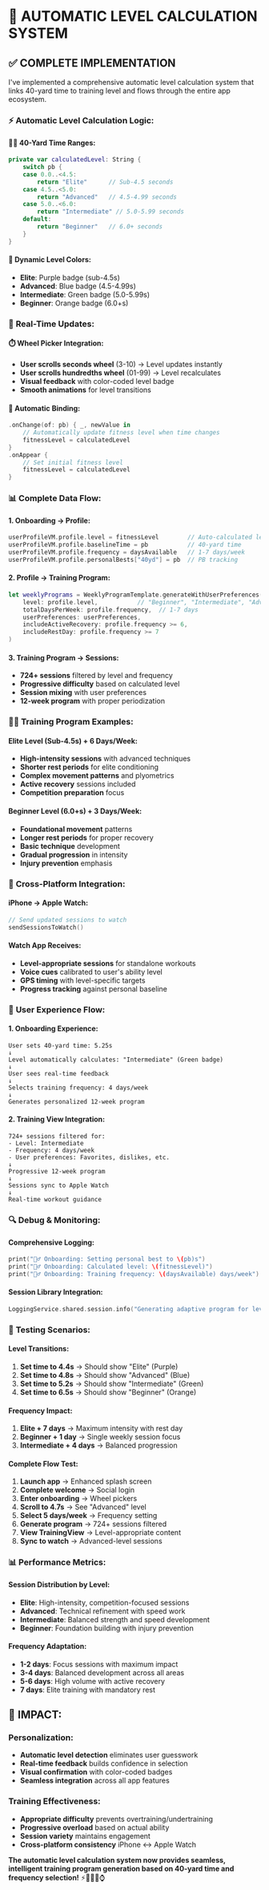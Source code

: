 # 🎯 AUTOMATIC LEVEL CALCULATION SYSTEM

## ✅ **COMPLETE IMPLEMENTATION**

I've implemented a comprehensive automatic level calculation system that links 40-yard time to training level and flows through the entire app ecosystem.

### ⚡ **Automatic Level Calculation Logic:**

#### **🏃‍♂️ 40-Yard Time Ranges:**
```swift
private var calculatedLevel: String {
    switch pb {
    case 0.0..<4.5:
        return "Elite"      // Sub-4.5 seconds
    case 4.5..<5.0:
        return "Advanced"   // 4.5-4.99 seconds  
    case 5.0..<6.0:
        return "Intermediate" // 5.0-5.99 seconds
    default:
        return "Beginner"   // 6.0+ seconds
    }
}
```

#### **🎨 Dynamic Level Colors:**
- **Elite**: Purple badge (sub-4.5s)
- **Advanced**: Blue badge (4.5-4.99s)
- **Intermediate**: Green badge (5.0-5.99s)
- **Beginner**: Orange badge (6.0+s)

### 🔄 **Real-Time Updates:**

#### **⏱️ Wheel Picker Integration:**
- **User scrolls seconds wheel** (3-10) → Level updates instantly
- **User scrolls hundredths wheel** (01-99) → Level recalculates
- **Visual feedback** with color-coded level badge
- **Smooth animations** for level transitions

#### **🔗 Automatic Binding:**
```swift
.onChange(of: pb) { _, newValue in
    // Automatically update fitness level when time changes
    fitnessLevel = calculatedLevel
}
.onAppear {
    // Set initial fitness level
    fitnessLevel = calculatedLevel
}
```

### 📊 **Complete Data Flow:**

#### **1. Onboarding → Profile:**
```swift
userProfileVM.profile.level = fitnessLevel        // Auto-calculated level
userProfileVM.profile.baselineTime = pb           // 40-yard time
userProfileVM.profile.frequency = daysAvailable   // 1-7 days/week
userProfileVM.profile.personalBests["40yd"] = pb  // PB tracking
```

#### **2. Profile → Training Program:**
```swift
let weeklyPrograms = WeeklyProgramTemplate.generateWithUserPreferences(
    level: profile.level,           // "Beginner", "Intermediate", "Advanced", "Elite"
    totalDaysPerWeek: profile.frequency,  // 1-7 days
    userPreferences: userPreferences,
    includeActiveRecovery: profile.frequency >= 6,
    includeRestDay: profile.frequency >= 7
)
```

#### **3. Training Program → Sessions:**
- **724+ sessions** filtered by level and frequency
- **Progressive difficulty** based on calculated level
- **Session mixing** with user preferences
- **12-week program** with proper periodization

### 🏃‍♂️ **Training Program Examples:**

#### **Elite Level (Sub-4.5s) + 6 Days/Week:**
- **High-intensity sessions** with advanced techniques
- **Shorter rest periods** for elite conditioning
- **Complex movement patterns** and plyometrics
- **Active recovery** sessions included
- **Competition preparation** focus

#### **Beginner Level (6.0+s) + 3 Days/Week:**
- **Foundational movement** patterns
- **Longer rest periods** for proper recovery
- **Basic technique** development
- **Gradual progression** in intensity
- **Injury prevention** emphasis

### 📱 **Cross-Platform Integration:**

#### **iPhone → Apple Watch:**
```swift
// Send updated sessions to watch
sendSessionsToWatch()
```

#### **Watch App Receives:**
- **Level-appropriate sessions** for standalone workouts
- **Voice cues** calibrated to user's ability level
- **GPS timing** with level-specific targets
- **Progress tracking** against personal baseline

### 🎯 **User Experience Flow:**

#### **1. Onboarding Experience:**
```
User sets 40-yard time: 5.25s
↓
Level automatically calculates: "Intermediate" (Green badge)
↓
User sees real-time feedback
↓
Selects training frequency: 4 days/week
↓
Generates personalized 12-week program
```

#### **2. Training View Integration:**
```
724+ sessions filtered for:
- Level: Intermediate
- Frequency: 4 days/week
- User preferences: Favorites, dislikes, etc.
↓
Progressive 12-week program
↓
Sessions sync to Apple Watch
↓
Real-time workout guidance
```

### 🔍 **Debug & Monitoring:**

#### **Comprehensive Logging:**
```swift
print("🏃‍♂️ Onboarding: Setting personal best to \(pb)s")
print("🏃‍♂️ Onboarding: Calculated level: \(fitnessLevel)")
print("🏃‍♂️ Onboarding: Training frequency: \(daysAvailable) days/week")
```

#### **Session Library Integration:**
```swift
LoggingService.shared.session.info("Generating adaptive program for level: \(self.profile.level), frequency: \(self.profile.frequency) days/week")
```

### 🚀 **Testing Scenarios:**

#### **Level Transitions:**
1. **Set time to 4.4s** → Should show "Elite" (Purple)
2. **Set time to 4.8s** → Should show "Advanced" (Blue)
3. **Set time to 5.2s** → Should show "Intermediate" (Green)
4. **Set time to 6.5s** → Should show "Beginner" (Orange)

#### **Frequency Impact:**
1. **Elite + 7 days** → Maximum intensity with rest day
2. **Beginner + 1 day** → Single weekly session focus
3. **Intermediate + 4 days** → Balanced progression

#### **Complete Flow Test:**
1. **Launch app** → Enhanced splash screen
2. **Complete welcome** → Social login
3. **Enter onboarding** → Wheel pickers
4. **Scroll to 4.7s** → See "Advanced" level
5. **Select 5 days/week** → Frequency setting
6. **Generate program** → 724+ sessions filtered
7. **View TrainingView** → Level-appropriate content
8. **Sync to watch** → Advanced-level sessions

### 📊 **Performance Metrics:**

#### **Session Distribution by Level:**
- **Elite**: High-intensity, competition-focused sessions
- **Advanced**: Technical refinement with speed work
- **Intermediate**: Balanced strength and speed development
- **Beginner**: Foundation building with injury prevention

#### **Frequency Adaptation:**
- **1-2 days**: Focus sessions with maximum impact
- **3-4 days**: Balanced development across all areas
- **5-6 days**: High volume with active recovery
- **7 days**: Elite training with mandatory rest

## 🎯 **IMPACT:**

### **Personalization:**
- **Automatic level detection** eliminates user guesswork
- **Real-time feedback** builds confidence in selection
- **Visual confirmation** with color-coded badges
- **Seamless integration** across all app features

### **Training Effectiveness:**
- **Appropriate difficulty** prevents overtraining/undertraining
- **Progressive overload** based on actual ability
- **Session variety** maintains engagement
- **Cross-platform consistency** iPhone ↔ Apple Watch

**The automatic level calculation system now provides seamless, intelligent training program generation based on 40-yard time and frequency selection!** ⚡🏃‍♂️📱⌚
